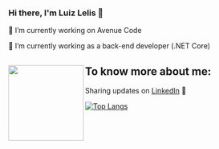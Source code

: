 ### Hi there, I'm Luiz Lelis 👋

🔭 I’m currently working on Avenue Code

🌱 I’m currently working as a back-end developer (.NET Core)

## To know more about me: <a><img align="left" width="150" height="150" src="https://github.com/luizhlelis/luizhlelis/blob/master/lelis_octocat.jpeg?raw=true"></a> 
Sharing updates on <a href="https://www.linkedin.com/in/luizhlelis/">LinkedIn</a> 💼


[![Top Langs](https://github-readme-stats.vercel.app/api/top-langs/?username=luizhlelis&layout=compact)](https://github.com/anuraghazra/github-readme-stats)
